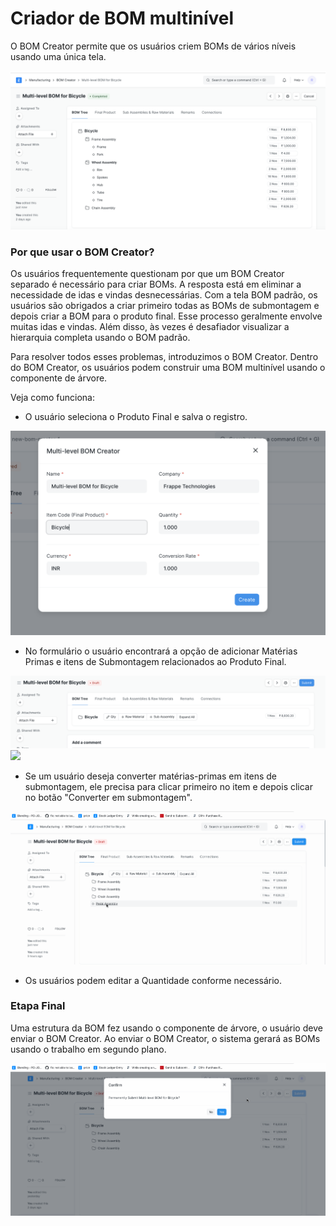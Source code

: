 # Criador de BOM multinível



O BOM Creator permite que os usuários criem BOMs de vários níveis usando uma única tela.

![bom_creator_tree](/files/bom_creator_tree.png "bom_creator_tree.png")![]()

### Por que usar o BOM Creator?

Os usuários frequentemente questionam por que um BOM Creator separado é necessário para criar BOMs. A resposta está em eliminar a necessidade de idas e vindas desnecessárias. Com a tela BOM padrão, os usuários são obrigados a criar primeiro todas as BOMs de submontagem e depois criar a BOM para o produto final. Esse processo geralmente envolve muitas idas e vindas. Além disso, às vezes é desafiador visualizar a hierarquia completa usando o BOM padrão.

Para resolver todos esses problemas, introduzimos o BOM Creator. Dentro do BOM Creator, os usuários podem construir uma BOM multinível usando o componente de árvore.

Veja como funciona:

* O usuário seleciona o Produto Final e salva o registro.

![bom-creator](/files/bom-creator.png "bom-creator.png")![]()  


* No formulário o usuário encontrará a opção de adicionar Matérias Primas e itens de Submontagem relacionados ao Produto Final.

![toolbar_bom_creator](/files/toolbar_bom_creator.png "toolbar_bom_creator.png")![ ]()  


* Se um usuário deseja converter matérias-primas em itens de submontagem, ele precisa para clicar primeiro no item e depois clicar no botão "Converter em submontagem".

![convert_to_sub_assembly](/files/convert_to_sub_assembly.gif "convert_to_sub_assembly.gif")![]()  
* Os usuários podem editar a Quantidade conforme necessário.

### Etapa Final

Uma estrutura da BOM fez usando o componente de árvore, o usuário deve enviar o BOM Creator. Ao enviar o BOM Creator, o sistema gerará as BOMs usando o trabalho em segundo plano.

  


![submit-bom ](/files/submit-bom.gif "submit-bom.gif")![]()  







